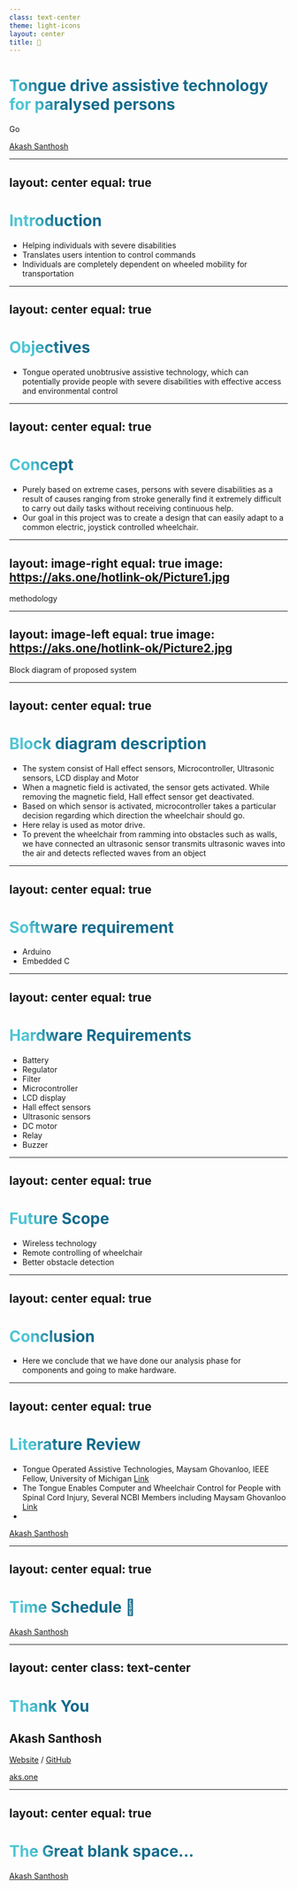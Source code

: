 ```yaml
---
class: text-center
theme: light-icons
layout: center
title: 👀
---
```


# **Tongue drive assistive technology for paralysed persons**

<div class="pt-12">
  <span @click="$slidev.nav.next" class="px-2 p-1 rounded cursor-pointer" hover="bg-white bg-opacity-10">
    Go <carbon:arrow-right class="inline"/>
  </span>
</div>

<a href="https://aks.one" target="_blank"
  class="abs-br m-6 text-xl !border-none">Akash Santhosh
</a>


---
layout: center
equal: true
---

# **Introduction**

- Helping individuals with severe disabilities
- Translates users intention to control commands
- Individuals are completely dependent on wheeled mobility for transportation

<style>
h1 {
  background-color: #2B90B6;
  background-image: linear-gradient(45deg, #4EC5D4 10%, #146b8c 20%);
  background-size: 100%;
  -webkit-background-clip: text;
  -moz-background-clip: text;
  -webkit-text-fill-color: transparent; 
  -moz-text-fill-color: transparent;
}
</style>

---
layout: center
equal: true
---

# **Objectives**
- Tongue operated unobtrusive assistive technology, which can potentially provide people with severe disabilities with effective access and environmental control

<style>
h1 {
  background-color: #2B90B6;
  background-image: linear-gradient(45deg, #4EC5D4 10%, #146b8c 20%);
  background-size: 100%;
  -webkit-background-clip: text;
  -moz-background-clip: text;
  -webkit-text-fill-color: transparent; 
  -moz-text-fill-color: transparent;
}
</style>


---
layout: center
equal: true
---

# **Concept**
- Purely based on extreme cases, persons with severe disabilities as a result of causes ranging from stroke generally find it extremely difficult to carry out daily tasks without receiving continuous help.
- Our goal in this project was to create a design that can easily adapt to a common electric, joystick controlled wheelchair.


<style>
h1 {
  background-color: #2B90B6;
  background-image: linear-gradient(45deg, #4EC5D4 10%, #146b8c 20%);
  background-size: 100%;
  -webkit-background-clip: text;
  -moz-background-clip: text;
  -webkit-text-fill-color: transparent; 
  -moz-text-fill-color: transparent;
}
</style>


---
layout: image-right
equal: true
image: https://aks.one/hotlink-ok/Picture1.jpg
---

methodology

<style>
h1 {
  background-color: #2B90B6;
  background-image: linear-gradient(45deg, #4EC5D4 10%, #146b8c 20%);
  background-size: 100%;
  -webkit-background-clip: text;
  -moz-background-clip: text;
  -webkit-text-fill-color: transparent; 
  -moz-text-fill-color: transparent;
}
</style>


---
layout: image-left
equal: true
image: https://aks.one/hotlink-ok/Picture2.jpg
---

Block diagram of proposed system

<style>
h1 {
  background-color: #2B90B6;
  background-image: linear-gradient(45deg, #4EC5D4 10%, #146b8c 20%);
  background-size: 100%;
  -webkit-background-clip: text;
  -moz-background-clip: text;
  -webkit-text-fill-color: transparent; 
  -moz-text-fill-color: transparent;
}
</style>


---
layout: center
equal: true
---

# **Block diagram description**

- The system consist of Hall effect sensors, Microcontroller, Ultrasonic sensors, LCD display and Motor
- When a magnetic field is activated, the sensor gets activated. While removing the magnetic field, Hall effect sensor get deactivated.
- Based on which sensor is activated, microcontroller takes a particular decision regarding which direction the wheelchair should go.
- Here relay is used as motor drive. 
- To prevent the wheelchair from ramming into obstacles such as walls, we have connected an ultrasonic sensor transmits ultrasonic waves into the air and detects reflected waves from an object

<style>
h1 {
  background-color: #2B90B6;
  background-image: linear-gradient(45deg, #4EC5D4 10%, #146b8c 20%);
  background-size: 100%;
  -webkit-background-clip: text;
  -moz-background-clip: text;
  -webkit-text-fill-color: transparent; 
  -moz-text-fill-color: transparent;
}
</style>


---
layout: center
equal: true
---

# **Software requirement**
- Arduino
- Embedded C

<style>
h1 {
  background-color: #2B90B6;
  background-image: linear-gradient(45deg, #4EC5D4 10%, #146b8c 20%);
  background-size: 100%;
  -webkit-background-clip: text;
  -moz-background-clip: text;
  -webkit-text-fill-color: transparent; 
  -moz-text-fill-color: transparent;
}
</style>


---
layout: center
equal: true
---

# **Hardware Requirements**

- Battery 
- Regulator
- Filter
- Microcontroller
- LCD display
- Hall effect sensors 
- Ultrasonic sensors
- DC motor
- Relay
- Buzzer 
<style>
h1 {
  background-color: #2B90B6;
  background-image: linear-gradient(45deg, #4EC5D4 10%, #146b8c 20%);
  background-size: 100%;
  -webkit-background-clip: text;
  -moz-background-clip: text;
  -webkit-text-fill-color: transparent; 
  -moz-text-fill-color: transparent;
}
</style>


---
layout: center
equal: true
---

# **Future Scope**
- Wireless technology
- Remote controlling of wheelchair
- Better obstacle detection

<style>
h1 {
  background-color: #2B90B6;
  background-image: linear-gradient(45deg, #4EC5D4 10%, #146b8c 20%);
  background-size: 100%;
  -webkit-background-clip: text;
  -moz-background-clip: text;
  -webkit-text-fill-color: transparent; 
  -moz-text-fill-color: transparent;
}
</style>


---
layout: center
equal: true
---

# **Conclusion**
- Here we conclude that we have done our analysis phase for components and going to make hardware. 

<style>
h1 {
  background-color: #2B90B6;
  background-image: linear-gradient(45deg, #4EC5D4 10%, #146b8c 20%);
  background-size: 100%;
  -webkit-background-clip: text;
  -moz-background-clip: text;
  -webkit-text-fill-color: transparent; 
  -moz-text-fill-color: transparent;
}
</style>

---
layout: center
equal: true
---

# **Literature Review**
- Tongue Operated Assistive Technologies, Maysam Ghovanloo, IEEE Fellow, University of Michigan [Link](https://www.researchgate.net/publication/5843965_Tongue_Operated_Assistive_Technologies)
- The Tongue Enables Computer and Wheelchair Control for People with Spinal Cord Injury, Several NCBI Members including Maysam Ghovanloo [Link](https://www.ncbi.nlm.nih.gov/pmc/articles/PMC4467691/)
- 

<a href="https://aks.one" target="_blank"
  class="abs-br m-6 text-xl !border-none">Akash Santhosh
</a>

<style>
h1 {
  background-color: #2B90B6;
  background-image: linear-gradient(45deg, #4EC5D4 10%, #146b8c 20%);
  background-size: 100%;
  -webkit-background-clip: text;
  -moz-background-clip: text;
  -webkit-text-fill-color: transparent; 
  -moz-text-fill-color: transparent;
}
</style>

---
layout: center
equal: true
---

# **Time Schedule 👀**

<a href="https://aks.one" target="_blank"
  class="abs-br m-6 text-xl !border-none">Akash Santhosh
</a>

---
layout: center
class: text-center
---

# Thank You

## Akash Santhosh

[Website](https://aks.one) / [GitHub](https://github.com/akash-santhosh)

<a href="https://aks.one" target="_blank"
  class="abs-br m-6 text-xl !border-none">aks.one
</a>

---
layout: center
equal: true
---

# **The Great blank space...**

<a href="https://aks.one" target="_blank"
  class="abs-br m-6 text-xl !border-none">Akash Santhosh
</a>

